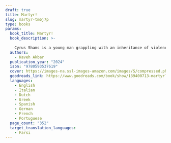 ```yaml
---
draft: true
title: Martyr!
slug: martyr-tm6j7p
type: books
params:
  book_title: Martyr!
  book_description: >-
    
    Cyrus Shams is a young man grappling with an inheritance of violence and loss: his mother’s plane was shot down over the skies of Tehran in a senseless accident; and his father’s life in America was circumscribed by his work killing chickens at a factory farm in the Midwest. Cyrus is a drunk, an addict, and a poet, whose obsession with martyrs leads him to examine the mysteries of his past—toward an uncle who rode through Iranian battlefields dressed as the Angel of death to inspire and comfort the dying, and toward his mother, through a painting discovered in a Brooklyn art gallery that suggests she may not have been who or what she seemed.
  authors:
    - Kaveh Akbar
  publication_year: "2024"
  isbn: "9780593537619"
  cover: https://images-na.ssl-images-amazon.com/images/S/compressed.photo.goodreads.com/books/1683818219i/139400713.jpg
  goodreads_link: https://www.goodreads.com/book/show/139400713-martyr?ac=1&from_search=true&qid=qjE0JAsq5N&rank=5
  languages:
    - English
    - Italian
    - Dutch
    - Greek
    - Spanish
    - German
    - French
    - Portuguese
  page_count: "352"
  target_translation_languages:
    - Farsi
---
```

